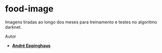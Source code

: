 food-image
==========

Imagens tiradas ao longo dos meses para treinamento e testes no algoritmo darknet.

Autor
- __[André Eppinghaus](https://github.com/andreeppinghaus)__ 

